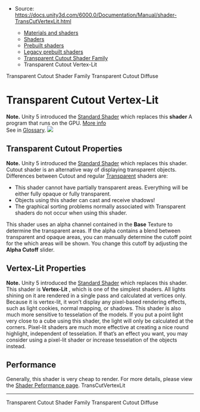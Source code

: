 * Source: https://docs.unity3d.com/6000.0/Documentation/Manual/shader-TransCutVertexLit.html

  * [Materials and shaders](https://docs.unity3d.com/6000.0/Documentation/Manual/materials-and-shaders.html)
  * [Shaders](https://docs.unity3d.com/6000.0/Documentation/Manual/Shaders.html)
  * [Prebuilt shaders](https://docs.unity3d.com/6000.0/Documentation/Manual/shader-built-in-landing.html)
  * [Legacy prebuilt shaders](https://docs.unity3d.com/6000.0/Documentation/Manual/Built-inShaderGuide.html)
  * [Transparent Cutout Shader Family](https://docs.unity3d.com/6000.0/Documentation/Manual/shader-TransparentCutoutFamily.html)
  * Transparent Cutout Vertex-Lit


[](https://docs.unity3d.com/6000.0/Documentation/Manual/shader-TransparentCutoutFamily.html)
Transparent Cutout Shader Family
[](https://docs.unity3d.com/6000.0/Documentation/Manual/shader-TransCutDiffuse.html)
Transparent Cutout Diffuse
# Transparent Cutout Vertex-Lit
**Note.** Unity 5 introduced the [Standard Shader](https://docs.unity3d.com/6000.0/Documentation/Manual/shader-StandardShader.html) which replaces this **shader** A program that runs on the GPU. [More info](https://docs.unity3d.com/6000.0/Documentation/Manual/Shaders.html)  
See in [Glossary](https://docs.unity3d.com/6000.0/Documentation/Manual/Glossary.html#Shader).
![](https://docs.unity3d.com/6000.0/Documentation/uploads/Shaders/Shader-TransCutoutVertex.jpg)
## Transparent Cutout Properties
**Note.** Unity 5 introduced the [Standard Shader](https://docs.unity3d.com/6000.0/Documentation/Manual/shader-StandardShader.html) which replaces this shader.
Cutout shader is an alternative way of displaying transparent objects. Differences between Cutout and regular [Transparent](https://docs.unity3d.com/6000.0/Documentation/Manual/shader-TransparentFamily.html) shaders are:
  * This shader cannot have partially transparent areas. Everything will be either fully opaque or fully transparent.
  * Objects using this shader can cast and receive shadows!
  * The graphical sorting problems normally associated with Transparent shaders do not occur when using this shader.


This shader uses an alpha channel contained in the **Base** Texture to determine the transparent areas. If the alpha contains a blend between transparent and opaque areas, you can manually determine the cutoff point for the which areas will be shown. You change this cutoff by adjusting the **Alpha Cutoff** slider.
## Vertex-Lit Properties
**Note.** Unity 5 introduced the [Standard Shader](https://docs.unity3d.com/6000.0/Documentation/Manual/shader-StandardShader.html) which replaces this shader.
This shader is **Vertex-Lit** , which is one of the simplest shaders. All lights shining on it are rendered in a single pass and calculated at vertices only.
Because it is vertex-lit, it won’t display any pixel-based rendering effects, such as light cookies, normal mapping, or shadows. This shader is also much more sensitive to tesselation of the models. If you put a point light very close to a cube using this shader, the light will only be calculated at the corners. Pixel-lit shaders are much more effective at creating a nice round highlight, independent of tesselation. If that’s an effect you want, you may consider using a pixel-lit shader or increase tesselation of the objects instead.
## Performance
Generally, this shader is very cheap to render. For more details, please view the [Shader Peformance page](https://docs.unity3d.com/6000.0/Documentation/Manual/shader-Performance.html).
TransCutVertexLit
* * *
[](https://docs.unity3d.com/6000.0/Documentation/Manual/shader-TransparentCutoutFamily.html)
Transparent Cutout Shader Family
[](https://docs.unity3d.com/6000.0/Documentation/Manual/shader-TransCutDiffuse.html)
Transparent Cutout Diffuse
